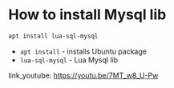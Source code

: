 # How to install Mysql lib

```bash
apt install lua-sql-mysql
```

- `apt install` - installs Ubuntu package
- `lua-sql-mysql` - Lua Mysql lib


link_youtube: https://youtu.be/7MT_w8_U-Pw
